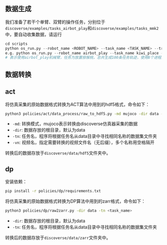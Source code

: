 ## 数据生成

我们准备了若干个单臂、双臂的操作任务，分别位于`discoverse/examples/tasks_airbot_play`和`discoverse/examples/tasks_mmk2`中，要自动收集数据，请运行

```python
cd scripts
python os_run.py --robot_name <ROBOT_NAME> --task_name <TASK_NAME> --track_num <NUM_TRACK> --nw <NUM_OF_WORKERS>
e.g. python os_run.py --robot_name airbot_play --task_name kiwi_place --track_num 100 --nw 8
# 表示使用airbot_play机械臂，任务为放置猕猴桃，总共生成100条任务轨迹，使用8个进程来同时生成数据。
```

## 数据转换

## act

将仿真采集的原始数据格式转换为ACT算法中用到的hdf5格式，命令如下：

```bash
python3 policies/act/data_process/raw_to_hdf5.py -md mujoco -dir data -tn <task_name> -vn <video_names>
```

- `-md`: 转换模式，mujoco表示转换由discoverse仿真器采集的数据
- `-dir`: 数据存放的根目录，默认为data
- `-tn`: 任务名，程序将根据任务名从data目录中寻找相同名称的数据集文件夹
- `-vn`: 视频名，指定需要转换的视频文件名（无后缀），多个名称用空格隔开

转换后的数据存放于`discoverse/data/hdf5`文件夹中。

## dp

安装依赖：

```bash
pip install -r policies/dp/requirements.txt
```

将仿真采集的原始数据格式转换为DP算法中用到的zarr格式，命令如下：

```bash
python3 policies/dp/raw2zarr.py -dir data -tn <task_name>
```

- `-dir`: 数据存放的根目录，默认为data
- `-tn`: 任务名，程序将根据任务名从data目录中寻找相同名称的数据集文件夹

转换后的数据存放于`discoverse/data/zarr`文件夹中。
